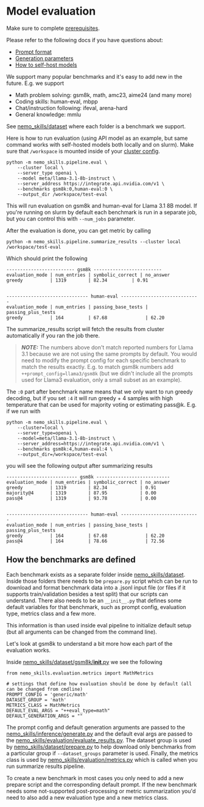# Model evaluation

Make sure to complete [prerequisites](/docs/prerequisites.md).

Please refer to the following docs if you have questions about:
- [Prompt format](/docs/prompt-format.md)
- [Generation parameters](/docs/common-parameters.md)
- [How to self-host models](/docs/generation.md)


We support many popular benchmarks and it's easy to add new in the future. E.g. we support

- Math problem solving: gsm8k, math, amc23, aime24 (and many more)
- Coding skills: human-eval, mbpp
- Chat/instruction following: ifeval, arena-hard
- General knowledge: mmlu

See [nemo_skills/dataset](/nemo_skills/dataset) where each folder is a benchmark we support.

Here is how to run evaluation (using API model as an example,
but same command works with self-hosted models both locally and on slurm).
Make sure that `/workspace` is mounted inside of your
[cluster config](/docs/prerequisites.md#general-information).

```
python -m nemo_skills.pipeline.eval \
    --cluster local \
    --server_type openai \
    --model meta/llama-3.1-8b-instruct \
    --server_address https://integrate.api.nvidia.com/v1 \
    --benchmarks gsm8k:0,human-eval:0 \
    --output_dir /workspace/test-eval
```

This will run evaluation on gsm8k and human-eval for Llama 3.1 8B model. If you're running
on slurm by default each benchmark is run in a separate job, but you can control this with
`--num_jobs` parameter.

After the evaluation is done, you can get metric by calling

```
python -m nemo_skills.pipeline.summarize_results --cluster local /workspace/test-eval
```

Which should print the following

```
------------------------- gsm8k -------------------------
evaluation_mode | num_entries | symbolic_correct | no_answer
greedy          | 1319        | 82.34         | 0.91


------------------------------ human-eval -----------------------------
evaluation_mode | num_entries | passing_base_tests | passing_plus_tests
greedy          | 164         | 67.68              | 62.20
```

The summarize_results script will fetch the results from cluster automatically if you ran the job there.

> **_NOTE:_** The numbers above don't match reported numbers for Llama 3.1 because we are not using
> the same prompts by default. You would need to modify the prompt config for each specific benchmark
> to match the results exactly. E.g. to match gsm8k numbers add `++prompt_config=llama3/gsm8k`
> (but we didn't include all the prompts used for Llama3 evaluation, only a small subset as an example).

The `:0` part after benchmark name means that we only want to run
greedy decoding, but if you set `:4` it will run greedy + 4 samples with high temperature
that can be used for majority voting or estimating pass@k. E.g. if we run with

```
python -m nemo_skills.pipeline.eval \
    --cluster=local \
    --server_type=openai \
    --model=meta/llama-3.1-8b-instruct \
    --server_address=https://integrate.api.nvidia.com/v1 \
    --benchmarks gsm8k:4,human-eval:4 \
    --output_dir=/workspace/test-eval
```

you will see the following output after summarizing results

```
-------------------------- gsm8k ---------------------------
evaluation_mode | num_entries | symbolic_correct | no_answer
greedy          | 1319        | 82.34            | 0.91
majority@4      | 1319        | 87.95            | 0.00
pass@4          | 1319        | 93.78            | 0.00


------------------------------ human-eval -----------------------------
evaluation_mode | num_entries | passing_base_tests | passing_plus_tests
greedy          | 164         | 67.68              | 62.20
pass@4          | 164         | 78.66              | 72.56
```

## How the benchmarks are defined

Each benchmark exists as a separate folder inside [nemo_skills/dataset](/nemo_skills/dataset). Inside
those folders there needs to be `prepare.py` script which can be run to download and format benchmark
data into a .jsonl input file (or files if it supports train/validation besides a test split) that
our scripts can understand. There also needs to be an `__init__.py` that defines some default variables
for that benchmark, such as prompt config, evaluation type, metrics class and a few more.

This information is than used inside eval pipeline to initialize default setup (but all arguments can
be changed from the command line).

Let's look at gsm8k to understand a bit more how each part of the evaluation works.

Inside [nemo_skills/dataset/gsm8k/__init__.py](/nemo_skills/dataset/gsm8k/__init__.py) we see the following

```
from nemo_skills.evaluation.metrics import MathMetrics

# settings that define how evaluation should be done by default (all can be changed from cmdline)
PROMPT_CONFIG = 'generic/math'
DATASET_GROUP = 'math'
METRICS_CLASS = MathMetrics
DEFAULT_EVAL_ARGS = "++eval_type=math"
DEFAULT_GENERATION_ARGS = ""
```

The prompt config and default generation arguments are passed to the
[nemo_skills/inference/generate.py](/nemo_skills/inference/generate.py) and
the default eval args are passed to the
[nemo_skills/evaluation/evaluate_results.py](/nemo_skills/evaluation/evaluate_results.py).
The dataset group is used by [nemo_skills/dataset/prepare.py](/nemo_skills/dataset/prepare.py)
to help download only benchmarks from a particular group if `--dataset_groups` parameter is used.
Finally, the metrics class is used by [nemo_skills/evaluation/metrics.py](/nemo_skills/evaluation/metrics.py)
which is called when you run summarize results pipeline.

To create a new benchmark in most cases you only need to add a new prepare script and the corresponding
default prompt. If the new benchmark needs some not-supported post-processing or metric summarization
you'd need to also add a new evaluation type and a new metrics class.